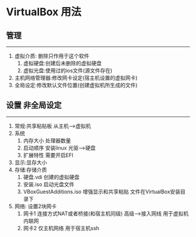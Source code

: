 # VirtualBox 用法

## 管理

- - -

1. 虚拟介质: 删除只作用于这个软件  
    1. 虚拟硬盘:创建后未删除的虚拟硬盘
    2. 虚拟光盘:使用过的ios文件(源文件存在)
2. 主机网络管理器:修改网卡设定(宿主机设置的虚拟网卡)
3. 全局设定:修改默认文件位置(创建虚拟机所生成的文件)

## 设置 非全局设定

- - -

1. 常规:共享粘贴板 从主机-->虚拟机
2. 系统
    1. 内存大小 处理器数量
    2. 启动顺序 安装linux 光驱-->硬盘
    3. 扩展特性 需要开启EFI
3. 显示:显存大小
4. 存储:存储介质
    1. 硬盘.vdi 创建的虚拟硬盘
    2. 安装.iso 启动光盘文件
    3. VBoxGuestAdditions.iso 增强显示和共享粘贴 文件在VirtualBox安装目录下
5. 网络: 设置2块网卡
    1. 网卡1 连接方式NAT或者桥接(和宿主机同级) 高级-->接入网线 用于虚拟机内联网
    2. 网卡2 仅主机网络 用于宿主机ssh